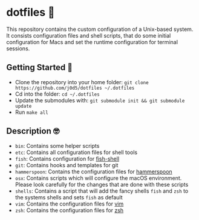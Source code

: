 # dotfiles 🏡

This repository contains the custom configuration of a Unix-based system. It
consists configuration files and shell scripts, that do some initial
configuration for Macs and set the runtime configuration for terminal sessions.

## Getting Started 🛫

- Clone the repository into your home folder:
  `git clone https://github.com/j0d5/dotfiles ~/.dotfiles`
- Cd into the folder: `cd ~/.dotfiles`
- Update the submodules with: `git submodule init && git submodule update`
- Run `make all`

## Description 🤓

- `bin`: Contains some helper scripts
- `etc`: Contains all configuration files for shell tools
- `fish`: Contains configuration for [fish-shell](https://github.com/fish-shell/fish-shell)
- `git`: Contains hooks and templates for git
- `hammerspoon`: Contains the configuration files for [hammerspoon](http://www.hammerspoon.org/)
- `osx`: Contains scripts which will configure the macOS environment. Please
  look carefully for the changes that are done with these scripts
- `shells`: Contains a script that will add the fancy shells `fish` and `zsh`
  to the systems shells and sets `fish` as default
- `vim`: Contains the configuration files for [vim](https://github.com/vim/vim)
- `zsh`: Contains the configuration files for [zsh](https://github.com/zsh-users/zsh)
